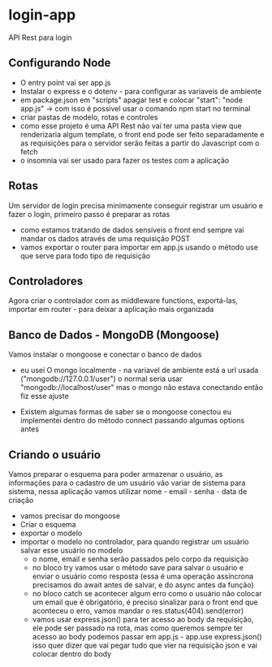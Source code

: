 # login-app
API Rest para login

## Configurando Node

* O entry point vai ser app.js
* Instalar o express e o dotenv - para configurar as variaveis de ambiente
* em package.json em "scripts" apagar test e colocar "start": "node app.js" -> com isso é possivel usar o comando npm start no terminal
* criar pastas de modelo, rotas e controles
* como esse projeto é uma API Rest não vai ter uma pasta view que renderizaria algum template, o front end pode ser feito separadamente e as requisições para o servidor serão feitas a partir do Javascript com o fetch
* o insomnia vai ser usado para fazer os testes com a aplicação

## Rotas 

Um servidor de login precisa minimamente conseguir registrar um usuário e fazer o login, primeiro passo é preparar as rotas

* como estamos tratando de dados sensíveis o front end sempre vai mandar os dados através de uma requisição POST
* vamos exportar o router para importar em app.js usando o método use que serve para todo tipo de requisição

## Controladores

Agora criar o controlador com as middleware functions, exportá-las, importar em router - para deixar a aplicação mais organizada

## Banco de Dados - MongoDB (Mongoose)

Vamos instalar o mongoose e conectar o banco de dados
* eu usei O mongo localmente - na variavel de ambiente está a url usada ("mongodb://127.0.0.1/user") o normal seria usar "mongodb://localhost/user" mas o mongo não estava conectando então fiz esse ajuste

* Existem algumas formas de saber se o mongoose conectou eu implementei dentro do método connect passando algumas options antes

## Criando o usuário

Vamos preparar o esquema para poder armazenar o usuário, as informações para o cadastro de um usuário vão variar de sistema para sistema, nessa aplicação vamos utilizar nome - email - senha - data de criação

* vamos precisar do mongoose
* Criar o esquema
* exportar o modelo
* importar o modelo no controlador, para quando registrar um usuário salvar esse usuário no modelo
    - o nome, email e senha serão passados pelo corpo da requisição
    - no bloco try vamos usar o método save para salvar o usuário e enviar o usuário como resposta (essa é uma operação assíncrona precisamos do await antes de salvar, e do async antes da função)
    - no bloco catch se acontecer algum erro como o usuário não colocar um email que é obrigatório, é preciso sinalizar para o front end que aconteceu o erro, vamos mandar o res.status(404).send(error)
    - vamos usar express.json() para ter acesso ao body da requisição, ele pode ser passado na rota, mas como queremos sempre ter acesso ao body podemos passar em app.js - app.use express.json() isso quer dizer que vai pegar tudo que vier na requisição json e vai colocar dentro do body